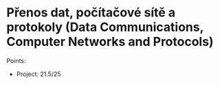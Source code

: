 # Přenos dat, počítačové sítě a protokoly (Data Communications, Computer Networks and Protocols)

Points:
 - Project: 21.5/25
